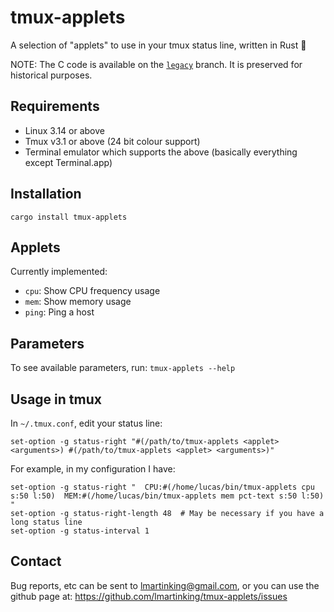 # tmux-applets

A selection of "applets" to use in your tmux status line, written in Rust 🦀

NOTE: The C code is available on the [`legacy`](https://github.com/lmartinking/tmux-applets/tree/legacy) branch. It is preserved for historical purposes.

## Requirements

 * Linux 3.14 or above
 * Tmux v3.1 or above (24 bit colour support)
 * Terminal emulator which supports the above (basically everything except Terminal.app)

## Installation

```
cargo install tmux-applets
```

## Applets

Currently implemented:

 * `cpu`: Show CPU frequency usage
 * `mem`: Show memory usage
 * `ping`: Ping a host

## Parameters

To see available parameters, run: `tmux-applets --help`

## Usage in tmux

In `~/.tmux.conf`, edit your status line:

```
set-option -g status-right "#(/path/to/tmux-applets <applet> <arguments>) #(/path/to/tmux-applets <applet> <arguments>)"
```

For example, in my configuration I have:

```
set-option -g status-right "  CPU:#(/home/lucas/bin/tmux-applets cpu s:50 l:50)  MEM:#(/home/lucas/bin/tmux-applets mem pct-text s:50 l:50)  "
set-option -g status-right-length 48  # May be necessary if you have a long status line
set-option -g status-interval 1
```

## Contact

Bug reports, etc can be sent to <lmartinking@gmail.com>, or you can use
the github page at: <https://github.com/lmartinking/tmux-applets/issues>
